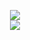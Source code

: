 <p align="center">
  <img src="https://streak-stats.demolab.com/?user=WynstelleID&theme=tokyonight" /><br/>
  <img src="https://github-readme-stats.vercel.app/api/top-langs/?username=WynstelleID&layout=donut&theme=tokyonight"
</p>
